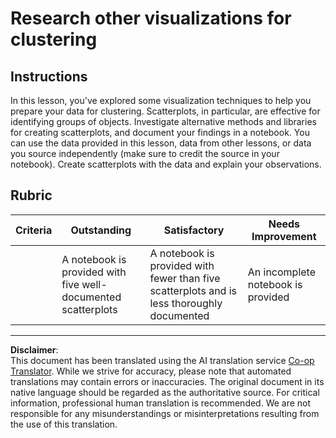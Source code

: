 <!--
CO_OP_TRANSLATOR_METADATA:
{
  "original_hash": "589fa015a5e7d9e67bd629f7d47b53de",
  "translation_date": "2025-09-06T10:50:46+00:00",
  "source_file": "5-Clustering/1-Visualize/assignment.md",
  "language_code": "en"
}
-->
# Research other visualizations for clustering

## Instructions

In this lesson, you've explored some visualization techniques to help you prepare your data for clustering. Scatterplots, in particular, are effective for identifying groups of objects. Investigate alternative methods and libraries for creating scatterplots, and document your findings in a notebook. You can use the data provided in this lesson, data from other lessons, or data you source independently (make sure to credit the source in your notebook). Create scatterplots with the data and explain your observations.

## Rubric

| Criteria | Outstanding                                                    | Satisfactory                                                                           | Needs Improvement                   |
| -------- | -------------------------------------------------------------- | ------------------------------------------------------------------------------------- | ----------------------------------- |
|          | A notebook is provided with five well-documented scatterplots | A notebook is provided with fewer than five scatterplots and is less thoroughly documented | An incomplete notebook is provided |

---

**Disclaimer**:  
This document has been translated using the AI translation service [Co-op Translator](https://github.com/Azure/co-op-translator). While we strive for accuracy, please note that automated translations may contain errors or inaccuracies. The original document in its native language should be regarded as the authoritative source. For critical information, professional human translation is recommended. We are not responsible for any misunderstandings or misinterpretations resulting from the use of this translation.